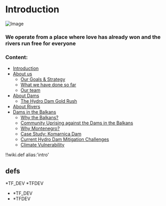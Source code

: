 # Introduction

![Image](img/riverlove.jpg)

###  We operate from a place where love has already won and the rivers run free for everyone

### Content: 
- [Introduction](introduction.md)
- [About us](aboutus.md)
  - [Our Goals & Strategy](mission.md)
  - [What we have done so far](sofar.md)
  - [Our team](team.md)
- [About Dams](aboutdams.md)
  - [The Hydro Dam Gold Rush](damgoldrush.md)
- [About Rivers](aboutrivers.md)
- [Dams in the Balkans](damsbalkans.md)
  - [Why the Balkans?](whybalkans.md)
  - [Community Uprising against the Dams in the Balkans](community.md)
  - [Why Montenegro?](whymontenegro.md)
  - [Case Study: Komarnica Dam](komarnicadam.md)
  - [Current Hydro Dam Mitigation Challenges](mitigation.md)
  - [Climate Vulnerability](climatevulnerability.md)


!!wiki.def alias:'intro'


## defs

*TF_DEV
*TFDEV

- *TF_DEV
- *TFDEV
